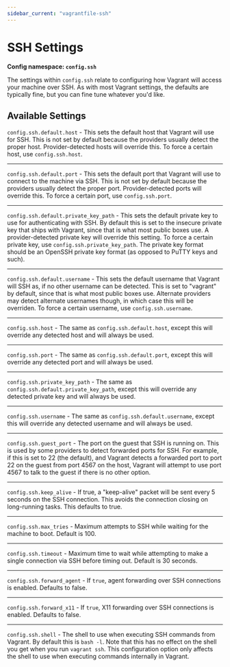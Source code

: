 ```yaml
---
sidebar_current: "vagrantfile-ssh"
---
```


# SSH Settings

**Config namespace: `config.ssh`**

The settings within `config.ssh` relate to configuring how Vagrant
will access your machine over SSH. As with most Vagrant settings, the
defaults are typically fine, but you can fine tune whatever you'd like.

## Available Settings

`config.ssh.default.host` - This sets the default host that Vagrant will
use for SSH. This is not set by default because the providers usually
detect the proper host. Provider-detected hosts will override this. To
force a certain host, use `config.ssh.host`.

<hr>

`config.ssh.default.port` - This sets the default port that Vagrant will
use to connect to the machine via SSH. This is not set by default because
the providers usually detect the proper port. Provider-detected ports will
override this. To force a certain port, use `config.ssh.port`.

<hr>

`config.ssh.default.private_key_path` - This sets the default private
key to use for authenticating with SSH. By default this is set to the
insecure private key that ships with Vagrant, since that is what most
public boxes use. A provider-detected private key will override this setting.
To force a certain private key, use `config.ssh.private_key_path`. The
private key format should be an OpenSSH private key format (as opposed
to PuTTY keys and such).

<hr>

`config.ssh.default.username` - This sets the default username that
Vagrant will SSH as, if no other username can be detected. This is set
to "vagrant" by default, since that is what most public boxes use.
Alternate providers may detect alternate usernames though, in which
case this will be overriden. To force a certain username, use `config.ssh.username`.

<hr>

`config.ssh.host` - The same as `config.ssh.default.host`, except this
will override any detected host and will always be used.

<hr>

`config.ssh.port` - The same as `config.ssh.default.port`, except this
will override any detected port and will always be used.

<hr>

`config.ssh.private_key_path` - The same as `config.ssh.default.private_key_path`,
except this will override any detected private key and will always be used.

<hr>

`config.ssh.username` - The same as `config.ssh.default.username`, except
this will override any detected username and will always be used.

<hr>

`config.ssh.guest_port` - The port on the guest that SSH is running on. This
is used by some providers to detect forwarded ports for SSH. For example, if
this is set to 22 (the default), and Vagrant detects a forwarded port to
port 22 on the guest from port 4567 on the host, Vagrant will attempt
to use port 4567 to talk to the guest if there is no other option.

<hr>

`config.ssh.keep_alive` - If true, a "keep-alive" packet will be sent
every 5 seconds on the SSH connection. This avoids the connection
closing on long-running tasks. This defaults to true.

<hr>

`config.ssh.max_tries` - Maximum attempts to SSH while waiting for the
machine to boot. Default is 100.

<hr>

`config.ssh.timeout` - Maximum time to wait while attempting to make
a single connection via SSH before timing out. Default is 30 seconds.

<hr>

`config.ssh.forward_agent` - If `true`, agent forwarding over SSH
connections is enabled. Defaults to false.

<hr>

`config.ssh.forward_x11` - If `true`, X11 forwarding over SSH connections
is enabled. Defaults to false.

<hr>

`config.ssh.shell` - The shell to use when executing SSH commands from
Vagrant. By default this is `bash -l`. Note that this has no effect on
the shell you get when you run `vagrant ssh`. This configuration option
only affects the shell to use when executing commands internally in Vagrant.
